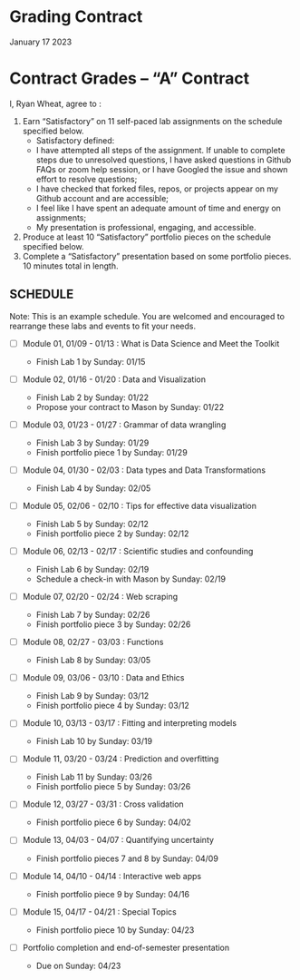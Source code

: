 Grading Contract
================
January 17 2023

<!-- This contract is adapted from Annie Somerville's contract https://github.com/anniehsom -->

# Contract Grades – “A” Contract

I, Ryan Wheat, agree to :

1.  Earn “Satisfactory” on 11 self-paced lab assignments on the schedule
    specified below.
    -   Satisfactory defined:
    -   I have attempted all steps of the assignment. If unable to
        complete steps due to unresolved questions, I have asked
        questions in Github FAQs or zoom help session, or I have Googled
        the issue and shown effort to resolve questions;
    -   I have checked that forked files, repos, or projects appear on
        my Github account and are accessible;
    -   I feel like I have spent an adequate amount of time and energy
        on assignments;
    -   My presentation is professional, engaging, and accessible.
2.  Produce at least 10 “Satisfactory” portfolio pieces on the schedule
    specified below.
3.  Complete a “Satisfactory” presentation based on some portfolio
    pieces. 10 minutes total in length.

## SCHEDULE

Note: This is an example schedule. You are welcomed and encouraged to
rearrange these labs and events to fit your needs.

-   [ ] Module 01, 01/09 - 01/13 : What is Data Science and Meet the
    Toolkit

    -   Finish Lab 1 by Sunday: 01/15

-   [ ] Module 02, 01/16 - 01/20 : Data and Visualization

    -   Finish Lab 2 by Sunday: 01/22
    -   Propose your contract to Mason by Sunday: 01/22

-   [ ] Module 03, 01/23 - 01/27 : Grammar of data wrangling

    -   Finish Lab 3 by Sunday: 01/29
    -   Finish portfolio piece 1 by Sunday: 01/29

-   [ ] Module 04, 01/30 - 02/03 : Data types and Data Transformations

    -   Finish Lab 4 by Sunday: 02/05

-   [ ] Module 05, 02/06 - 02/10 : Tips for effective data visualization

    -   Finish Lab 5 by Sunday: 02/12
    -   Finish portfolio piece 2 by Sunday: 02/12

-   [ ] Module 06, 02/13 - 02/17 : Scientific studies and confounding

    -   Finish Lab 6 by Sunday: 02/19
    -   Schedule a check-in with Mason by Sunday: 02/19

-   [ ] Module 07, 02/20 - 02/24 : Web scraping

    -   Finish Lab 7 by Sunday: 02/26
    -   Finish portfolio piece 3 by Sunday: 02/26

-   [ ] Module 08, 02/27 - 03/03 : Functions

    -   Finish Lab 8 by Sunday: 03/05

-   [ ] Module 09, 03/06 - 03/10 : Data and Ethics

    -   Finish Lab 9 by Sunday: 03/12
    -   Finish portfolio piece 4 by Sunday: 03/12

-   [ ] Module 10, 03/13 - 03/17 : Fitting and interpreting models

    -   Finish Lab 10 by Sunday: 03/19

-   [ ] Module 11, 03/20 - 03/24 : Prediction and overfitting

    -   Finish Lab 11 by Sunday: 03/26
    -   Finish portfolio piece 5 by Sunday: 03/26

-   [ ] Module 12, 03/27 - 03/31 : Cross validation

    -   Finish portfolio piece 6 by Sunday: 04/02

-   [ ] Module 13, 04/03 - 04/07 : Quantifying uncertainty

    -   Finish portfolio pieces 7 and 8 by Sunday: 04/09

-   [ ] Module 14, 04/10 - 04/14 : Interactive web apps

    -   Finish portfolio piece 9 by Sunday: 04/16

-   [ ] Module 15, 04/17 - 04/21 : Special Topics

    -   Finish portfolio piece 10 by Sunday: 04/23

-   [ ] Portfolio completion and end-of-semester presentation

    -   Due on Sunday: 04/23
